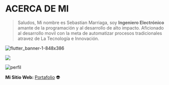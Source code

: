 # ACERCA DE MI 

> Saludos, Mi nombre es Sebastian Marriaga, soy **Ingeniero Electrónico** amante de la programación y al desarrollo de alto impacto. Aficionado al desarrollo movil con la meta de automatizar procesos tradicionales atravez de La Tecnología e Innovación.


![flutter_banner-1-848x386](https://user-images.githubusercontent.com/80381423/132936425-613d9974-9f2f-431d-99d8-219dbccf3a94.jpg)

![](https://github-readme-stats.vercel.app/api/top-langs/?username=smarriagac&theme=blue-green) 

![perfil](https://github-readme-stats.vercel.app/api?username=smarriagac&theme=blue-green)  

**Mi Sitio Web:** [Portafolio](https://portafolio-web-sm.web.app "Portafolio") 👽



